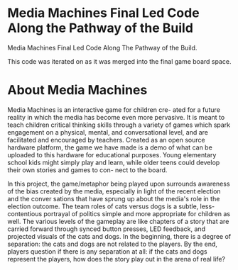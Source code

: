 # Media Machines Final Led Code Along the Pathway of the Build
Media Machines Final Led Code Along The Pathway of the Build. 

This code was iterated on as it was merged into the final game board space. 

# About Media Machines
Media Machines is an interactive game for children cre- ated for a future reality in which the media has become even more pervasive. It is meant to teach children critical thinking skills through a variety of games which spark engagement on a physical, mental, and conversational level, and are facilitated and encouraged by teachers. Created as an open source hardware platform, the game we have made is a demo of what can be uploaded to this hardware for educational purposes. Young elementary school kids might simply play and learn, while older teens could develop their own stories and games to con- nect to the board.

In this project, the game/metaphor being played upon surrounds awareness of the bias created by the media, especially in light of the recent election and the conver sations that have sprung up about the media's role in the election outcome. The team roles of cats versus dogs is a subtle, less-contentious portrayal of politics simple and more appropriate for children as well. The various levels of the gameplay are like chapters of a story that are carried forward through synced button presses, LED feedback, and projected visuals of the cats and dogs. In the beginning, there is a degree of separation: the cats and dogs are not related to the players. By the end, players question if there is any separation at all: if the cats and dogs represent the players, how does the story play out in the arena of real life?

